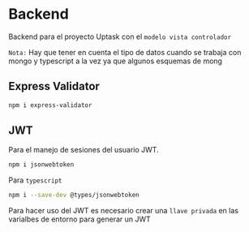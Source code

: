 # Backend
Backend para el proyecto Uptask con el ``modelo vista controlador``

``Nota:`` Hay que tener en cuenta el tipo de datos cuando se trabaja con mongo y typescript a la vez ya que algunos esquemas de mong

## Express Validator

```bash
npm i express-validator
```

## JWT
Para el manejo de sesiones del usuario JWT.

```bash
npm i jsonwebtoken
```

Para ``typescript``

```bash
npm i --save-dev @types/jsonwebtoken
```

Para hacer uso del JWT es necesario crear una ``llave privada`` en las varialbes de entorno para generar un JWT